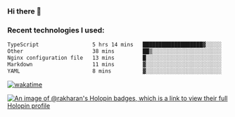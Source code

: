 ### Hi there 👋

### Recent technologies I used:
<!--START_SECTION:waka-->

```txt
TypeScript                 5 hrs 14 mins   ███████████████████▓░░░░░   78.71 %
Other                      38 mins         ██▒░░░░░░░░░░░░░░░░░░░░░░   09.68 %
Nginx configuration file   13 mins         █░░░░░░░░░░░░░░░░░░░░░░░░   03.37 %
Markdown                   11 mins         ▓░░░░░░░░░░░░░░░░░░░░░░░░   02.99 %
YAML                       8 mins          ▓░░░░░░░░░░░░░░░░░░░░░░░░   02.06 %
```

<!--END_SECTION:waka-->
[![wakatime](https://wakatime.com/badge/user/fe50d444-0cee-4d14-a0b3-b9e8509eb4d0.svg)](https://wakatime.com/@fe50d444-0cee-4d14-a0b3-b9e8509eb4d0)

[![An image of @rakharan's Holopin badges, which is a link to view their full Holopin profile](https://holopin.me/rakharan)](https://holopin.io/@rakharan)
